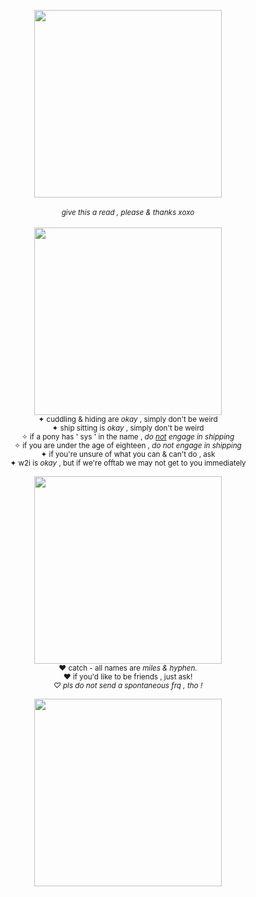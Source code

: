 <p align="center">
  <img width=300 src="https://i.imgur.com/o9PV0Ex.png"/>
<br><br>
  <sub><i>give this a read , please & thanks xoxo</i></sub><br>
<br><img width=300 src="https://imgur.com/O35CKfu.png"/>
<br><sub>
✦ cuddling & hiding are <i>okay</i> , simply don't be weird<br>
  ✦ ship sitting is <i>okay</i> , simply don't be weird<br>
  ✧ if a pony has ' sys ' in the name , <i>do <ins>not</ins> engage in shipping</i><br>
  ✧ if you are under the age of eighteen , <i>do not engage in shipping</i><br>
  ✦ if you're unsure of what you can & can't do , ask</sub><br>
 <sub> ✦ w2i is <i>okay</i> , but if we're offtab we may not get to you immediately<br>
   <br><img width=300 src="https://imgur.com/O35CKfu.png"/><br>
♥ catch - all names are <i>miles & hyphen.</i><br>
 ♥ if you'd like to be friends , just ask! <br>
   <i>♡ pls do not send a spontaneous frq , tho !</i><br>
   <br><img width=300 src="https://i.imgur.com/o9PV0Ex.png"/>
 </sub>
</p>
